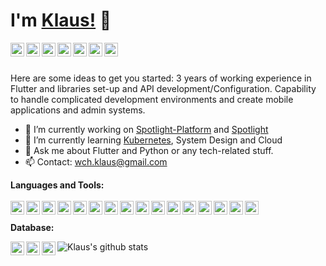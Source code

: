# I'm [Klaus!](https://www.wchklaus.xyz) 👋

<a href="https://twitter.com/klaus97HK">
  <img align="left" alt="Pawan's Twitter" width="22px" src="https://cdn.jsdelivr.net/npm/simple-icons@v3/icons/twitter.svg" />
</a>
<a href="https://www.linkedin.com/in/chi-hung-wong-b9bb31133/">
  <img align="left" alt="Pawan's Linkdein" width="22px" src="https://cdn.jsdelivr.net/npm/simple-icons@v3/icons/linkedin.svg" />
</a>
<a href="https://gitlab.com/wchklaus">
  <img align="left" alt="Pawan's Github" width="22px" src="https://cdn.jsdelivr.net/npm/simple-icons@v3/icons/gitlab.svg" />
</a>
<a href="https://github.com/wchklaus">
  <img align="left" alt="Pawan's Github" width="22px" src="https://cdn.jsdelivr.net/npm/simple-icons@v3/icons/github.svg" />
</a>
<a href="https://www.instagram.com/codewithklaus97/">
  <img align="left" alt="Pawan's Instagram" width="22px" src="https://cdn.jsdelivr.net/npm/simple-icons@v3/icons/instagram.svg" />
</a>
<a href="https://www.facebook.com/wch.klaus/">
  <img align="left" alt="Pawan's Facebook" width="22px" src="https://cdn.jsdelivr.net/npm/simple-icons@v3/icons/facebook.svg" />
</a>
<a href="https://www.youtube.com/channel/UCsoOazQ4uJMLmC1J88F62_g">
  <img align="left" alt="Pawan's Youtube" width="22px" src="https://cdn.jsdelivr.net/npm/simple-icons@v3/icons/youtube.svg" />
</a>
<br/>
<br/>


Here are some ideas to get you started:
3 years of working experience in Flutter and libraries set-up and API
development/Configuration. Capability to handle complicated development environments and
create mobile applications and admin systems.
- 🔭 I’m currently working on [Spotlight-Platform](https://www.spotlight-platform.com) and [Spotlight](https://www.spotlightplatform.co)
- 🌱 I’m currently learning [Kubernetes](https://kubernetes.io/), System Design and Cloud
- 💬 Ask me about Flutter and Python or any tech-related stuff.
- 📫 Contact: wch.klaus@gmail.com

**Languages and Tools:**  
<br/>
<img align="left" alt="Flutter" width="22px" src="https://cdn.jsdelivr.net/npm/simple-icons@v3/icons/flutter.svg" />
<img align="left" alt="Flutter" width="22px" src="https://cdn.jsdelivr.net/npm/simple-icons@v3/icons/dart.svg" />
<img align="left" alt="Flutter" width="22px" src="https://cdn.jsdelivr.net/npm/simple-icons@v3/icons/android.svg" />
<img align="left" alt="Flutter" width="22px" src="https://cdn.jsdelivr.net/npm/simple-icons@v3/icons/ios.svg" />
<img align="left" alt="Flutter" width="22px" src="https://cdn.jsdelivr.net/npm/simple-icons@v3/icons/python.svg" />
<img align="left" alt="Flutter" width="22px" src="https://cdn.jsdelivr.net/npm/simple-icons@v3/icons/docker.svg" />
<img align="left" alt="Flutter" width="22px" src="https://cdn.jsdelivr.net/npm/simple-icons@v3/icons/kubernetes.svg" />
<img align="left" alt="Flutter" width="22px" src="https://cdn.jsdelivr.net/npm/simple-icons@v3/icons/csharp.svg" />
<img align="left" alt="Flutter" width="22px" src="https://cdn.jsdelivr.net/npm/simple-icons@v3/icons/git.svg" />
<img align="left" alt="Flutter" width="22px" src="https://cdn.jsdelivr.net/npm/simple-icons@v3/icons/blender.svg" />
<img align="left" alt="Flutter" width="22px" src="https://cdn.jsdelivr.net/npm/simple-icons@v3/icons/unity.svg" />
<img align="left" alt="Flutter" width="22px" src="https://cdn.jsdelivr.net/npm/simple-icons@v3/icons/fastapi.svg" />
<img align="left" alt="Flutter" width="22px" src="https://cdn.jsdelivr.net/npm/simple-icons@v3/icons/flask.svg" />
<img align="left" alt="Flutter" width="22px" src="https://cdn.jsdelivr.net/npm/simple-icons@v3/icons/swift.svg" />
<img align="left" alt="Flutter" width="22px" src="https://cdn.jsdelivr.net/npm/simple-icons@v3/icons/kotlin.svg" />
<img align="left" alt="Flutter" width="22px" src="https://cdn.jsdelivr.net/npm/simple-icons@v3/icons/nginx.svg" />
<br/>
<br/>
**Database:**

<img align="left" alt="Flutter" width="22px" src="https://cdn.jsdelivr.net/npm/simple-icons@v3/icons/redis.svg" />
<img align="left" alt="Flutter" width="22px" src="https://cdn.jsdelivr.net/npm/simple-icons@v3/icons/mysql.svg" />
<img align="left" alt="Flutter" width="22px" src="https://cdn.jsdelivr.net/npm/simple-icons@v3/icons/mongodb.svg" />

![Klaus's github stats](https://github-readme-stats.vercel.app/api?username=wchklaus&show_icons=true&hide_border=true)
